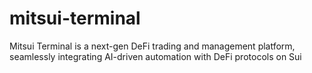 # mitsui-terminal
Mitsui Terminal is a next-gen DeFi trading and management platform, seamlessly integrating AI-driven automation with DeFi protocols on Sui
